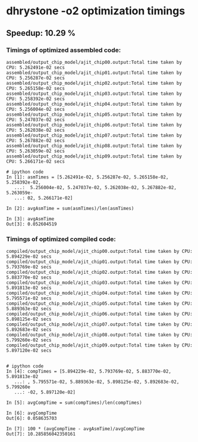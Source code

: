dhrystone -o2 optimization timings
==================================

Speedup: 10.29 %
-----------------

### Timings of optimized assembled code:

    assembled/output_chip_model/ajit_chip00.output:Total time taken by CPU: 5.262491e-02 secs
    assembled/output_chip_model/ajit_chip01.output:Total time taken by CPU: 5.256287e-02 secs
    assembled/output_chip_model/ajit_chip02.output:Total time taken by CPU: 5.265158e-02 secs
    assembled/output_chip_model/ajit_chip03.output:Total time taken by CPU: 5.258392e-02 secs
    assembled/output_chip_model/ajit_chip04.output:Total time taken by CPU: 5.256004e-02 secs
    assembled/output_chip_model/ajit_chip05.output:Total time taken by CPU: 5.247037e-02 secs
    assembled/output_chip_model/ajit_chip06.output:Total time taken by CPU: 5.262038e-02 secs
    assembled/output_chip_model/ajit_chip07.output:Total time taken by CPU: 5.267882e-02 secs
    assembled/output_chip_model/ajit_chip08.output:Total time taken by CPU: 5.263059e-02 secs
    assembled/output_chip_model/ajit_chip09.output:Total time taken by CPU: 5.266171e-02 secs
    
    # ipython code
    In [1]: asmTimes = [5.262491e-02, 5.256287e-02, 5.265158e-02, 5.258392e-02,
       ...:  5.256004e-02, 5.247037e-02, 5.262038e-02, 5.267882e-02, 5.263059e-
       ...: 02, 5.266171e-02]

    In [2]: avgAsmTime = sum(asmTimes)/len(asmTimes)

    In [3]: avgAsmTime
    Out[3]: 0.052604519


### Timings of optimized compiled code:

    compiled/output_chip_model/ajit_chip00.output:Total time taken by CPU: 5.894229e-02 secs
    compiled/output_chip_model/ajit_chip01.output:Total time taken by CPU: 5.793769e-02 secs
    compiled/output_chip_model/ajit_chip02.output:Total time taken by CPU: 5.883770e-02 secs
    compiled/output_chip_model/ajit_chip03.output:Total time taken by CPU: 5.891813e-02 secs
    compiled/output_chip_model/ajit_chip04.output:Total time taken by CPU: 5.795571e-02 secs
    compiled/output_chip_model/ajit_chip05.output:Total time taken by CPU: 5.889363e-02 secs
    compiled/output_chip_model/ajit_chip06.output:Total time taken by CPU: 5.898125e-02 secs
    compiled/output_chip_model/ajit_chip07.output:Total time taken by CPU: 5.892683e-02 secs
    compiled/output_chip_model/ajit_chip08.output:Total time taken by CPU: 5.799260e-02 secs
    compiled/output_chip_model/ajit_chip09.output:Total time taken by CPU: 5.897120e-02 secs


    # ipython code
    In [4]: compTimes = [5.894229e-02, 5.793769e-02, 5.883770e-02, 5.891813e-02
       ...: , 5.795571e-02, 5.889363e-02, 5.898125e-02, 5.892683e-02, 5.799260e
       ...: -02, 5.897120e-02]

    In [5]: avgCompTime = sum(compTimes)/len(compTimes)

    In [6]: avgCompTime
    Out[6]: 0.058635703

    In [7]: 100 * (avgCompTime - avgAsmTime)/avgCompTime
    Out[7]: 10.285856042350161



